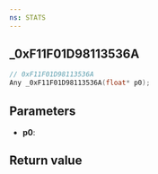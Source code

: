 ```yaml
---
ns: STATS
---
```

## _0xF11F01D98113536A

```c
// 0xF11F01D98113536A
Any _0xF11F01D98113536A(float* p0);
```


## Parameters
* **p0**: 

## Return value
